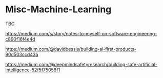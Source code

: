 # Misc-Machine-Learning



TBC

https://medium.com/s/story/notes-to-myself-on-software-engineering-c890f16f4e4d

https://medium.com/@davidbessis/building-ai-first-products-90d503ccd43a

https://medium.com/@deepmindsafetyresearch/building-safe-artificial-intelligence-52f5f75058f1
